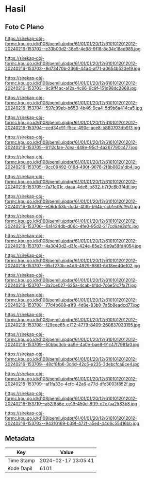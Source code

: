 # Hasil

## Foto C Plano

https://sirekap-obj-formc.kpu.go.id/d108/pemilu/pdpr/61/01/01/20/12/6101012012012-20240216-153702--c33b03d2-38e5-4e98-9f18-8c34c18ad985.jpg

https://sirekap-obj-formc.kpu.go.id/d108/pemilu/pdpr/61/01/01/20/12/6101012012012-20240216-153703--8d73470b-2369-44a4-af71-a0654b523e19.jpg

https://sirekap-obj-formc.kpu.go.id/d108/pemilu/pdpr/61/01/01/20/12/6101012012012-20240216-153703--9c9ff4ac-a12a-4c66-9c9f-151d98dc2868.jpg

https://sirekap-obj-formc.kpu.go.id/d108/pemilu/pdpr/61/01/01/20/12/6101012012012-20240216-153704--597c99eb-b653-4b46-9ca4-5d9b6a414ca5.jpg

https://sirekap-obj-formc.kpu.go.id/d108/pemilu/pdpr/61/01/01/20/12/6101012012012-20240216-153704--ced34c91-f5cc-490e-ace8-b880703db9f3.jpg

https://sirekap-obj-formc.kpu.go.id/d108/pemilu/pdpr/61/01/01/20/12/6101012012012-20240216-153705--6112cfae-7dea-448e-95cf-4a267790c477.jpg

https://sirekap-obj-formc.kpu.go.id/d108/pemilu/pdpr/61/01/01/20/12/6101012012012-20240216-153705--9cc09492-016d-490f-9076-2f8b082a1db4.jpg

https://sirekap-obj-formc.kpu.go.id/d108/pemilu/pdpr/61/01/01/20/12/6101012012012-20240216-153705--7a71e01c-daaa-4de8-b832-b7f9c8b3f4df.jpg

https://sirekap-obj-formc.kpu.go.id/d108/pemilu/pdpr/61/01/01/20/12/6101012012012-20240216-153706--e06dd53b-dcda-4f3b-b64b-ccb1ed9cf9c0.jpg

https://sirekap-obj-formc.kpu.go.id/d108/pemilu/pdpr/61/01/01/20/12/6101012012012-20240216-153706--0a1424db-d06c-4fe0-95d2-217cd6ae3dfc.jpg

https://sirekap-obj-formc.kpu.go.id/d108/pemilu/pdpr/61/01/01/20/12/6101012012012-20240216-153707--4a3040d2-d3fc-424e-85e2-9b9a58fd4054.jpg

https://sirekap-obj-formc.kpu.go.id/d108/pemilu/pdpr/61/01/01/20/12/6101012012012-20240216-153707--95cf270b-e4d6-4929-9861-6d18ee40ef02.jpg

https://sirekap-obj-formc.kpu.go.id/d108/pemilu/pdpr/61/01/01/20/12/6101012012012-20240216-153707--3a2ce027-625a-4cab-bfdd-7c6e51c7fa7f.jpg

https://sirekap-obj-formc.kpu.go.id/d108/pemilu/pdpr/61/01/01/20/12/6101012012012-20240216-153708--77d4b608-a1f9-4d8e-83b0-7a5b8eadcd77.jpg

https://sirekap-obj-formc.kpu.go.id/d108/pemilu/pdpr/61/01/01/20/12/6101012012012-20240216-153708--f29eee65-c712-4779-8409-260837033195.jpg

https://sirekap-obj-formc.kpu.go.id/d108/pemilu/pdpr/61/01/01/20/12/6101012012012-20240216-153709--50bbc3cb-aa9e-4a0e-bae8-91c47f7981a0.jpg

https://sirekap-obj-formc.kpu.go.id/d108/pemilu/pdpr/61/01/01/20/12/6101012012012-20240216-153709--48cf8fb6-3c4d-42c5-a235-3debcfca8ce4.jpg

https://sirekap-obj-formc.kpu.go.id/d108/pemilu/pdpr/61/01/01/20/12/6101012012012-20240216-153709--af1fa33e-4cfc-42a6-a77d-dfc3003f852f.jpg

https://sirekap-obj-formc.kpu.go.id/d108/pemilu/pdpr/61/01/01/20/12/6101012012012-20240216-153710--a52f856e-ce19-450d-8ff9-c2e7aa2583b8.jpg

https://sirekap-obj-formc.kpu.go.id/d108/pemilu/pdpr/61/01/01/20/12/6101012012012-20240216-153702--94310169-b39f-472f-a5e4-44d6c55416bb.jpg


## Metadata

| Key        | Value               |
| ---------- | ------------------- |
| Time Stamp | 2024-02-17 13:05:41 |
| Kode Dapil | 6101                |




